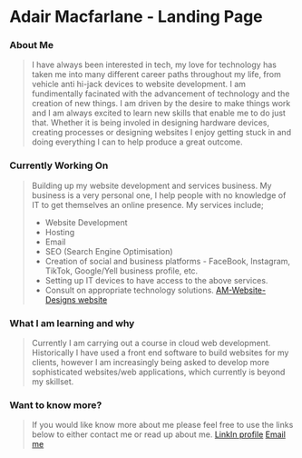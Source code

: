 # Adair Macfarlane - Landing Page

### About Me
> I have always been interested in tech, my love for technology has taken me into many different career paths throughout my life,
> from vehicle anti hi-jack devices to website development. I am fundimentally facinated with the advancement of technology and
> the creation of new things. I am driven by the desire to make things work and I am always excited to learn new skills that enable
> me to do just that.
> Whether it is being involed in designing hardware devices, creating processes or designing websites I enjoy getting stuck in and
> doing everything I can to help produce a great outcome.

### Currently Working On
> Building up my website development and services business.
> My business is a very personal one, I help people with no knowledge of IT to get themselves an online presence.
> My services include;
> + Website Development
> + Hosting
> + Email
> + SEO (Search Engine Optimisation)
> + Creation of social and business platforms - FaceBook, Instagram, TikTok, Google/Yell business profile, etc.
> + Setting up IT devices to have access to the above services.
> + Consult on appropriate technology solutions.
> [AM-Website-Designs website](www.am-website-designs.com)

### What I am learning and why
> Currently I am carrying out a course in cloud web development. Historically I have used a front end software to build websites for
> my clients, however I am increasingly being asked to develop more sophisticated websites/web applications, which currently is beyond
> my skillset.  

### Want to know more?
> If you would like know more about me please feel free to use the links below to either contact me or read up about me.
> [LinkIn profile](www.linkedin.com/in/adair-macfarlane-972b258)
> [Email me](mailto:info@am-website-designs.com?subject=Contact%20via%20GitHub)
